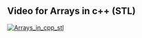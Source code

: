 
## Video for Arrays in c++ (STL) ##

[![Arrays_in_cpp_stl](https://user-images.githubusercontent.com/76877421/136811156-4906b1e9-b9ba-4591-9629-e0fde16838ac.jpeg)](https://drive.google.com/file/d/1O-oo7EzUpxrV97-44ut9TeK8pGb8t8Ao/view?usp=sharing)

